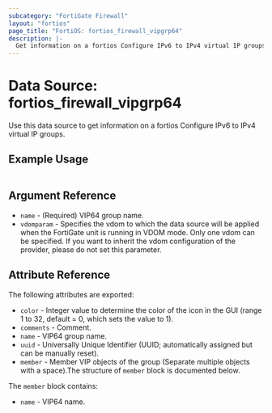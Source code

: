 ```yaml
---
subcategory: "FortiGate Firewall"
layout: "fortios"
page_title: "FortiOS: fortios_firewall_vipgrp64"
description: |-
  Get information on a fortios Configure IPv6 to IPv4 virtual IP groups.
---
```


# Data Source: fortios_firewall_vipgrp64
Use this data source to get information on a fortios Configure IPv6 to IPv4 virtual IP groups.


## Example Usage

```hcl

```

## Argument Reference

* `name` - (Required) VIP64 group name.
* `vdomparam` - Specifies the vdom to which the data source will be applied when the FortiGate unit is running in VDOM mode. Only one vdom can be specified. If you want to inherit the vdom configuration of the provider, please do not set this parameter.

## Attribute Reference

The following attributes are exported:

* `color` - Integer value to determine the color of the icon in the GUI (range 1 to 32, default = 0, which sets the value to 1).
* `comments` - Comment.
* `name` - VIP64 group name.
* `uuid` - Universally Unique Identifier (UUID; automatically assigned but can be manually reset).
* `member` - Member VIP objects of the group (Separate multiple objects with a space).The structure of `member` block is documented below.

The `member` block contains:

* `name` - VIP64 name.
